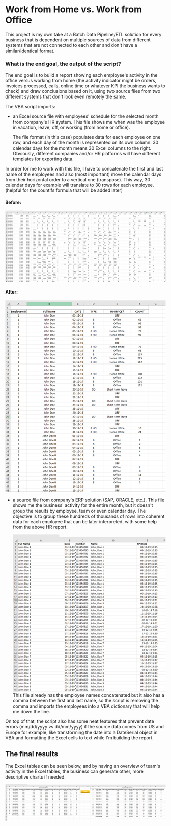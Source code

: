 # Work from Home vs. Work from Office

This project is my own take at a Batch Data Pipeline/ETL solution for every business that is dependent on multiple sources of data from different systems that are not connected to each other and don't have a similar/identical format.

### What is the end goal, the output of the script?

The end goal is to build a report showing each employee's activity in the office versus working from home (the activity indicator might be orders, invoices processed, calls, online time or whatever KPI the business wants to check) and draw conclusions based on it, using two source files from two different systems that don't look even remotely the same.

The VBA script imports:
- an Excel source file with employees' schedule for the selected month from company's HR system. This file shows me when was the employee in vacation, leave, off, or working (from home or office). <p> 
The file format (in this case) populates data for each employee on one row, and each day of the month is represented on its own column: 30 calendar days for the month means 30 Excel columns to the right. Obviously, different companies and/or HR platforms will have different templates for exporting data. <p>

In order for me to work with this file, I have to concatenate the first and last name of the employees and also (most important) move the calendar days from their horizontal order to a vertical one (transpose). This way, 30 calendar days for example will translate to 30 rows for each employee. (helpful for the countifs formula that will be added later) <p>
#### Before: <p>
  <a><img src="HR.PNG"/></a>
#### After: <p>
<a><img src="transpose.PNG"/></a> <p>
- a source file from company's ERP solution (SAP, ORACLE, etc.). This file shows me the business' activity for the entire month, but it doesn't group the results by employee, team or even calendar day. The objective is to group these hundreds of thousands of rows into coherent data for each employee that can be later interpreted, with some help from the above HR report. <p>
<a><img src="erp.PNG"/></a>
This file already has the employee names concatenated but it also has a comma between the first and last name, so the script is removing the comma and imports the employees into a VBA dictionary that will help me down the line. <p>

On top of that, the script also has some neat features that prevent date errors (mm/dd/yyyy vs dd/mm/yyyy) if the source data comes from US and Europe for example, like transforming the date into a DateSerial object in VBA and formatting the Excel cells to text while I'm building the report. <p>

## The final results
The Excel tables can be seen below, and by having an overview of team's activity in the Excel tables, the business can generate other, more descriptive charts if needed. <p>
<a><img src="Final.PNG"/></a>
